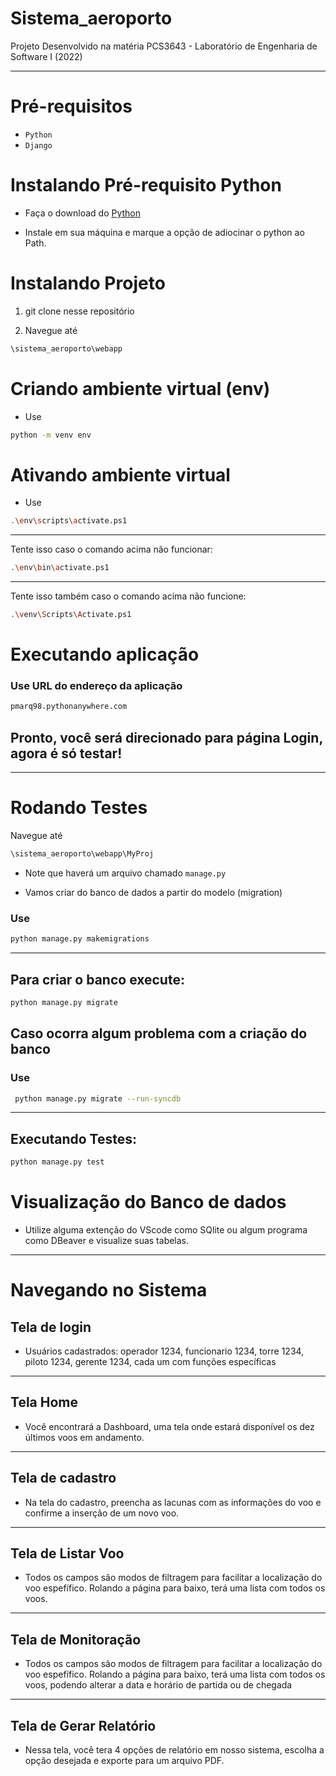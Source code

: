 # Sistema_aeroporto

Projeto Desenvolvido na matéria PCS3643 - Laboratório de Engenharia de Software I (2022)

---

# Pré-requisitos

- `Python`
- `Django`

# Instalando Pré-requisito Python

 - Faça o download do [Python](https://www.python.org/downloads/)

- Instale em sua máquina e marque a opção de adiocinar o python ao Path.


# Instalando Projeto

1) git clone nesse repositório

2) Navegue até

```bash
\sistema_aeroporto\webapp
```

# Criando ambiente virtual (env)

- Use

```bash
python -m venv env
```

# Ativando ambiente virtual

- Use

```bash
.\env\scripts\activate.ps1
```

---
Tente isso caso o comando acima não funcionar:

```bash
.\env\bin\activate.ps1
```

---

Tente isso também caso o comando acima não funcione:

```bash
.\venv\Scripts\Activate.ps1
```

# Executando aplicação

### Use URL do endereço da aplicação 

```bash
pmarq98.pythonanywhere.com

```
## Pronto, você será direcionado para página Login, agora é só testar!

---

# Rodando Testes


Navegue até

```bash
\sistema_aeroporto\webapp\MyProj
```

- Note que haverá um arquivo chamado ``` manage.py ```

- Vamos criar do banco de dados a partir do modelo (migration)

### Use

```bash
python manage.py makemigrations
```

---

## Para criar o banco execute:

```bash
python manage.py migrate
```

## Caso ocorra algum problema com a criação do banco

### Use

```bash
 python manage.py migrate --run-syncdb
```


---

## Executando Testes:

```bash
python manage.py test
```

# Visualização do  Banco de dados

- Utilize alguma extenção do VScode como SQlite ou algum programa como DBeaver e visualize suas tabelas.

---

# Navegando no Sistema

## Tela de login

- Usuários cadastrados: operador 1234,
                        funcionario 1234,
                        torre 1234,
                        piloto 1234,
                        gerente 1234,
  cada um com funções específicas

---

## Tela Home

- Você encontrará a Dashboard, uma tela onde estará disponível os dez últimos voos em andamento.

---

## Tela de cadastro

- Na tela do cadastro, preencha as lacunas com as informações do voo e confirme a inserção de um novo voo.

---

## Tela de Listar Voo
- Todos os campos são modos de filtragem para facilitar a localização do voo espefífico. Rolando a página para baixo, terá uma lista com todos os voos.

---

## Tela de Monitoração
- Todos os campos são modos de filtragem para facilitar a localização do voo espefífico. Rolando a página para baixo, terá uma lista com todos os voos, podendo alterar a data e horário de partida ou de chegada

---

## Tela de Gerar Relatório
- Nessa tela, você tera 4 opções de relatório em nosso sistema, escolha a opção desejada e exporte para um arquivo PDF.
